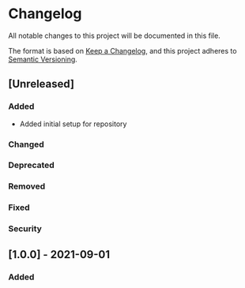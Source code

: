 # Changelog
All notable changes to this project will be documented in this file.

The format is based on [Keep a Changelog](https://keepachangelog.com/en/1.0.0/),
and this project adheres to [Semantic Versioning](https://semver.org/spec/v2.0.0.html).

## [Unreleased]

### Added
- Added initial setup for repository

### Changed

### Deprecated

### Removed

### Fixed

### Security


## [1.0.0] - 2021-09-01
### Added
